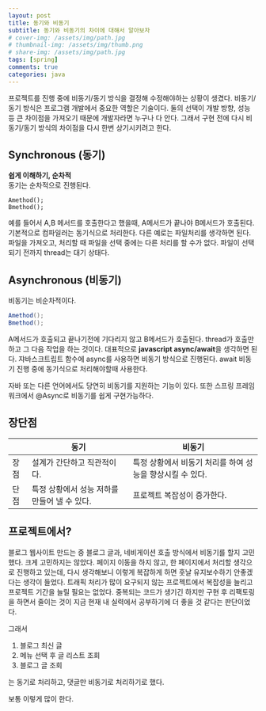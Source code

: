 ```yaml
---
layout: post
title: 동기와 비동기
subtitle: 동기와 비동기의 차이에 대해서 알아보자
# cover-img: /assets/img/path.jpg
# thumbnail-img: /assets/img/thumb.png
# share-img: /assets/img/path.jpg
tags: [spring]
comments: true
categories: java
---
```


프로젝트를 진행 중에 비동기/동기 방식을 결정해 수정해야하는 상황이 생겼다. 비동기/동기 방식은 프로그램 개발에서 중요한 역할은 기술이다. 둘의 선택이 개발 방향, 성능 등 큰 차이점을 가져오기 때문에 개발자라면 누구나 다 안다.
그래서 구현 전에 다시 비동기/동기 방식의 차이점을 다시 한번 상기시키려고 한다.

## Synchronous (동기)
**쉽게 이해하기, 순차적**  
동기는 순차적으로 진행된다.
```
Amethod();
Bmethod();
```
예를 들어서 A,B 메서드를 호출한다고 했을때, A메서드가 끝나야 B메서드가 호출된다. 기본적으로 컴파일러는 동기식으로 처리한다. 다른 예로는 파일처리를 생각하면 된다.
파일을 가져오고, 처리할 때 파일을 선택 중에는 다른 처리를 할 수가 없다. 파일이 선택되기 전까지 thread는 대기 상태다.

## Asynchronous (비동기)
비동기는 비순차적이다.
```java
Amethod();
Bmethod();
```
A메서드가 호출되고 끝나기전에 기다리지 않고 B메서드가 호출된다. thread가 호출만하고 그 다음 작업을 하는 것이다. 대표적으로 **javascript async/await**을 생각하면 된다.
쟈바스크트립트 함수에 async를 사용하면 비동기 방식으로 진행된다. await 비동기 진행 중에 동기식으로 처리해야할때 사용한다.

자바 또는 다른 언어에서도 당연히 비동기를 지원하는 기능이 있다. 또한 스프링 프레임워크에서 @Async로 비동기를 쉽게 구현가능하다.

## 장단점

|        | 동기                        | 비동기                              |
|--------|---------------------------|----------------------------------|
| 장점     | 설계가 간단하고 직관적이다.           | 특정 상황에서 비동기 처리를 하여 성능을 향상시킬 수 있다. |
| 단점     | 특정 상황에서 성능 저하를 만들어 낼 수 있다. | 프로젝트 복잡성이 증가한다.                  |


## 프로젝트에서?
블로그 웹사이트 만드는 중 블로그 글과, 네비게이션 호출 방식에서 비동기를 할지 고민 했다. 크게 고민하지는 않았다.
페이지 이동을 하지 않고, 한 페이지에서 처리할 생각으로 진행하고 있는데, 다시 생각해보니 이렇게 복잡하게 하면 훗날 유지보수하기 안좋겠다는 생각이 들었다.
트래픽 처리가 많이 요구되지 않는 프로젝트에서 복잡성을 늘리고 프로젝트 기간을 늘릴 필요는 없었다. 중복되는 코드가 생기긴 하지만 구현 후 리팩토링을 하면서 줄이는 것이 지금 현재 내 실력에서
공부하기에 더 좋을 것 같다는 판단이었다.

그래서
1. 블로그 최신 글
2. 메뉴 선택 후 글 리스트 조회
3. 블로그 글 조회  

는 동기로 처리하고, 댓글만 비동기로 처리하기로 했다.  

보통 이렇게 많이 한다.